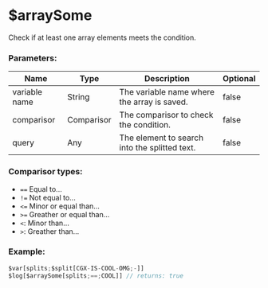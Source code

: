 # $arraySome
Check if at least one array elements meets the condition.

### Parameters:
| Name           | Type                | Description                                  | Optional |
| -------------- | ------------------- | -------------------------------------------- | -------- |
| variable name  | String              | The variable name where the array is saved.  | false    |
| comparisor     | Comparisor          | The comparisor to check the condition.       | false    |
| query          | Any                 | The element to search into the splitted text.| false    |

### Comparisor types:
- `==` Equal to...
- `!=` Not equal to...
- `<=` Minor or equal than...
- `>=` Greather or equal than...
- `<`: Minor than...
- `>`: Greather than...

### Example:
```js
$var[splits;$split[CGX-IS-COOL-OMG;-]]
$log[$arraySome[splits;==;COOL]] // returns: true
```